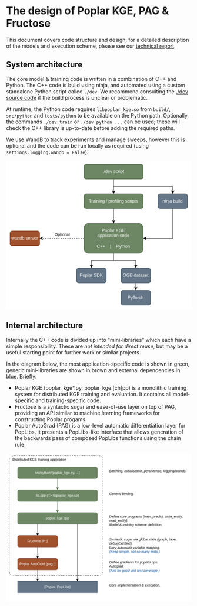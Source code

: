 # The design of Poplar KGE, PAG & Fructose

This document covers code structure and design, for a detailed description of the models and execution scheme, please see our [technical report](https://arxiv.org/abs/2211.12281).

## System architecture

The core model & training code is written in a combination of C++ and Python. The C++ code is build using ninja, and automated using a custom standalone Python script called `./dev`. We recommend consulting the [./dev source code](../dev) if the build process is unclear or problematic.

At runtime, the Python code requires `libpoplar_kge.so` from `build/`, `src/python` and `tests/python` to be available on the Python path. Optionally, the commands `./dev train` or `./dev python ...` can be used; these will check the C++ library is up-to-date before adding the required paths.

We use WandB to track experiments and manage sweeps, however this is optional and the code can be run locally as required (using `settings.logging.wandb = False`).

![system architecture diagram, showing Poplar KGE application code at the centre, depending upon Poplar SDK, OGB dataset and PyTorch data, with an optional dependency on the wandb server](system_architecture.png)

## Internal architecture

Internally the C++ code is divided up into "mini-libraries" which each have a simple responsibility. These are _not intended for direct reuse_, but may be a useful starting point for further work or similar projects.

In the diagram below, the most application-specific code is shown in green, generic mini-libraries are shown in brown and external dependencies in blue. Briefly:

 - Poplar KGE (poplar_kge*.py, poplar_kge.[ch]pp) is a monolithic training system for distributed KGE training and evaluation. It contains all model-specific and training-specific code.
 - Fructose is a syntactic sugar and ease-of-use layer on top of PAG, providing an API similar to machine learning frameworks for constructing Poplar progams.
 - Poplar AutoGrad (PAG) is a low-level automatic differentiation layer for PopLibs. It presents a PopLibs-like interface that allows generation of the backwards pass of composed PopLibs functions using the chain rule.

![architecture diagram, showing a chain of dependencies: src/python/poplar_kge.py (batching, initialisation, persistence, logging/wandb), then lib.cpp (generic binding), poplar_kge.cpp (define core programs: train, predict, write_entity, read_entity), Fructose (syntactic sugar via global state), Poplar AutoGrad (define gradients for poplibs ops) and finally the external dependency on Poplar/PopLibs](architecture.png)

